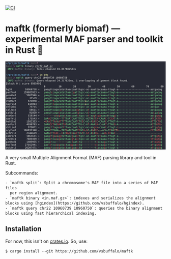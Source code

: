 [![CI](https://github.com/vsbuffalo/maftk/actions/workflows/ci.yml/badge.svg)](https://github.com/vsbuffalo/maftk/actions/workflows/ci.yml)

# maftk (formerly biomaf) — experimental MAF parser and toolkit in Rust 🦀

![maftk screenshot](screenshot.png)


A very small Multiple Alignment Format (MAF) parsing library and tool in Rust.

Subcommands:

    - `maftk split`: Split a chromosome's MAF file into a series of MAF files
      per region alignment.
    - `maftk binary <in.maf.gz>`: indexes and serializes the alignment blocks using [hgindex](https://github.com/vsbuffalo/hgindex).
    - `maftk query chr22 10960739 10960750`: queries the binary alignment blocks using fast hierarchical indexing.

## Installation

For now, this isn't on [crates.io](http://crates.io). So, use:

```
$ cargo install --git https://github.com/vsbuffalo/maftk
```
